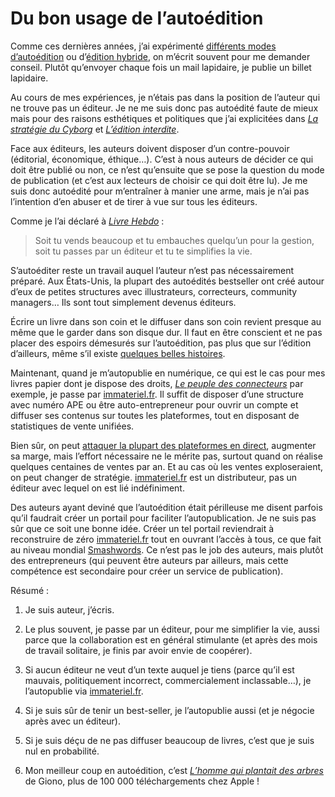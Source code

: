 # Du bon usage de l’autoédition

Comme ces dernières années, j’ai expérimenté [différents modes d’autoédition](https://tcrouzet.com/tag/autopublication/) ou d’[édition hybride](https://tcrouzet.com/tune-caniveau/), on m’écrit souvent pour me demander conseil. Plutôt qu’envoyer chaque fois un mail lapidaire, je publie un billet lapidaire.<span id="more-25984"></span>

Au cours de mes expériences, je n’étais pas dans la position de l’auteur qui ne trouve pas un éditeur. Je ne me suis donc pas autoédité faute de mieux mais pour des raisons esthétiques et politiques que j’ai explicitées dans [*La stratégie du Cyborg*](https://tcrouzet.com/la-strategie-du-cyborg/) et [*L’édition interdite*](https://tcrouzet.com/edition-interdite/).

Face aux éditeurs, les auteurs doivent disposer d’un contre-pouvoir (éditorial, économique, éthique…). C’est à nous auteurs de décider ce qui doit être publié ou non, ce n’est qu’ensuite que se pose la question du mode de publication (et c’est aux lecteurs de choisir ce qui doit être lu). Je me suis donc autoédité pour m’entraîner à manier une arme, mais je n’ai pas l’intention d’en abuser et de tirer à vue sur tous les éditeurs.

Comme je l’ai déclaré à [*Livre Hebdo*](https://tcrouzet.com/images_tc/2012/07/LH917-Ouverture-Contrat-Edition.pdf) :

> Soit tu vends beaucoup et tu embauches quelqu’un pour la gestion, soit tu passes par un éditeur et tu te simplifies la vie.

S’autoéditer reste un travail auquel l’auteur n’est pas nécessairement préparé. Aux États-Unis, la plupart des autoédités bestseller ont créé autour d’eux de petites structures avec illustrateurs, correcteurs, community managers… Ils sont tout simplement devenus éditeurs.

Écrire un livre dans son coin et le diffuser dans son coin revient presque au même que le garder dans son disque dur. Il faut en être conscient et ne pas placer des espoirs démesurés sur l’autoédition, pas plus que sur l’édition d’ailleurs, même s’il existe [quelques belles histoires](https://tcrouzet.com/2012/07/30/cinquante-nuances-de-grey/).

Maintenant, quand je m’autopublie en numérique, ce qui est le cas pour mes livres papier dont je dispose des droits, [*Le peuple des connecteurs*](https://tcrouzet.com/le-peuple-des-connecteurs/) par exemple, je passe par [immateriel.fr](http://www.immateriel.fr/). Il suffit de disposer d’une structure avec numéro APE ou être auto-entrepreneur pour ouvrir un compte et diffuser ses contenus sur toutes les plateformes, tout en disposant de statistiques de vente unifiées.

Bien sûr, on peut [attaquer la plupart des plateformes en direct](https://tcrouzet.com/2010/09/10/comment-publier-sur-apple-ibookstore/), augmenter sa marge, mais l’effort nécessaire ne le mérite pas, surtout quand on réalise quelques centaines de ventes par an. Et au cas où les ventes exploseraient, on peut changer de stratégie. [immateriel.fr](http://www.immateriel.fr/) est un distributeur, pas un éditeur avec lequel on est lié indéfiniment.

Des auteurs ayant deviné que l’autoédition était périlleuse me disent parfois qu’il faudrait créer un portail pour faciliter l’autopublication. Je ne suis pas sûr que ce soit une bonne idée. Créer un tel portail reviendrait à reconstruire de zéro [immateriel.fr](http://www.immateriel.fr/) tout en ouvrant l’accès à tous, ce que fait au niveau mondial [Smashwords](http://www.smashwords.com/). Ce n’est pas le job des auteurs, mais plutôt des entrepreneurs (qui peuvent être auteurs par ailleurs, mais cette compétence est secondaire pour créer un service de publication).

Résumé :

1. Je suis auteur, j’écris.

2. Le plus souvent, je passe par un éditeur, pour me simplifier la vie, aussi parce que la collaboration est en général stimulante (et après des mois de travail solitaire, je finis par avoir envie de coopérer).
3. Si aucun éditeur ne veut d’un texte auquel je tiens (parce qu’il est mauvais, politiquement incorrect, commercialement inclassable…), je l’autopublie via [immateriel.fr](http://www.immateriel.fr/).
4. Si je suis sûr de tenir un best-seller, je l’autopublie aussi (et je négocie après avec un éditeur).
5. Si je suis déçu de ne pas diffuser beaucoup de livres, c’est que je suis nul en probabilité.
6. Mon meilleur coup en autoédition, c’est [*L’homme qui plantait des arbres*](https://tcrouzet.com/tag/giono/) de Giono, plus de 100 000 téléchargements chez Apple !